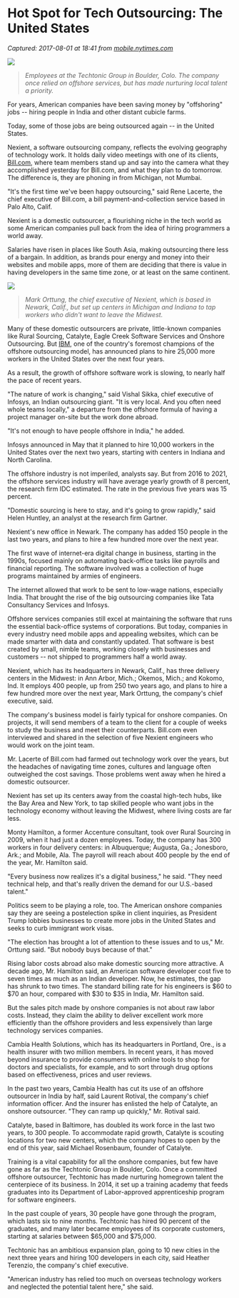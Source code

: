 # Hot Spot for Tech Outsourcing: The United States

_Captured: 2017-08-01 at 18:41 from [mobile.nytimes.com](https://mobile.nytimes.com/2017/07/30/technology/hot-spot-for-tech-outsourcing-the-united-states.html?referer=http://nuzzel.com/sharedstory/07302017/nytimes/hot_spot_for_tech_outsourcing_the_united_states?utm_campaign=digest&utm_content=buffer5daf7&utm_medium=social&utm_source=twitter.com&utm_campaign=buffer)_

![](https://cdn1.nyt.com/images/2017/07/29/us/30ONSHORE1/30ONSHORE1-articleLarge.jpg)

> _Employees at the Techtonic Group in Boulder, Colo. The company once relied on offshore services, but has made nurturing local talent a priority._

For years, American companies have been saving money by "offshoring" jobs -- hiring people in India and other distant cubicle farms.

Today, some of those jobs are being outsourced again -- in the United States.

Nexient, a software outsourcing company, reflects the evolving geography of technology work. It holds daily video meetings with one of its clients, [Bill.com](http://Bill.com), where team members stand up and say into the camera what they accomplished yesterday for Bill.com, and what they plan to do tomorrow. The difference is, they are phoning in from Michigan, not Mumbai.

"It's the first time we've been happy outsourcing," said Rene Lacerte, the chief executive of Bill.com, a bill payment-and-collection service based in Palo Alto, Calif.

Nexient is a domestic outsourcer, a flourishing niche in the tech world as some American companies pull back from the idea of hiring programmers a world away.

Salaries have risen in places like South Asia, making outsourcing there less of a bargain. In addition, as brands pour energy and money into their websites and mobile apps, more of them are deciding that there is value in having developers in the same time zone, or at least on the same continent.

![](https://cdn1.nyt.com/images/2017/07/29/us/30ONSHORE2/30ONSHORE2-articleLarge.jpg)

> _Mark Orttung, the chief executive of Nexient, which is based in Newark, Calif., but set up centers in Michigan and Indiana to tap workers who didn't want to leave the Midwest._

Many of these domestic outsourcers are private, little-known companies like Rural Sourcing, Catalyte, Eagle Creek Software Services and Onshore Outsourcing. But [IBM](http://www.nytimes.com/topic/company/international-business-machines-corporation?inline=nyt-org), one of the country's foremost champions of the offshore outsourcing model, has announced plans to hire 25,000 more workers in the United States over the next four years.

As a result, the growth of offshore software work is slowing, to nearly half the pace of recent years.

"The nature of work is changing," said Vishal Sikka, chief executive of Infosys, an Indian outsourcing giant. "It is very local. And you often need whole teams locally," a departure from the offshore formula of having a project manager on-site but the work done abroad.

"It's not enough to have people offshore in India," he added.

Infosys announced in May that it planned to hire 10,000 workers in the United States over the next two years, starting with centers in Indiana and North Carolina.

The offshore industry is not imperiled, analysts say. But from 2016 to 2021, the offshore services industry will have average yearly growth of 8 percent, the research firm IDC estimated. The rate in the previous five years was 15 percent.

"Domestic sourcing is here to stay, and it's going to grow rapidly," said Helen Huntley, an analyst at the research firm Gartner.

Nexient's new office in Newark. The company has added 150 people in the last two years, and plans to hire a few hundred more over the next year.

The first wave of internet-era digital change in business, starting in the 1990s, focused mainly on automating back-office tasks like payrolls and financial reporting. The software involved was a collection of huge programs maintained by armies of engineers.

The internet allowed that work to be sent to low-wage nations, especially India. That brought the rise of the big outsourcing companies like Tata Consultancy Services and Infosys.

Offshore services companies still excel at maintaining the software that runs the essential back-office systems of corporations. But today, companies in every industry need mobile apps and appealing websites, which can be made smarter with data and constantly updated. That software is best created by small, nimble teams, working closely with businesses and customers -- not shipped to programmers half a world away.

Nexient, which has its headquarters in Newark, Calif., has three delivery centers in the Midwest: in Ann Arbor, Mich.; Okemos, Mich.; and Kokomo, Ind. It employs 400 people, up from 250 two years ago, and plans to hire a few hundred more over the next year, Mark Orttung, the company's chief executive, said.

The company's business model is fairly typical for onshore companies. On projects, it will send members of a team to the client for a couple of weeks to study the business and meet their counterparts. Bill.com even interviewed and shared in the selection of five Nexient engineers who would work on the joint team.

Mr. Lacerte of Bill.com had farmed out technology work over the years, but the headaches of navigating time zones, cultures and language often outweighed the cost savings. Those problems went away when he hired a domestic outsourcer.

Nexient has set up its centers away from the coastal high-tech hubs, like the Bay Area and New York, to tap skilled people who want jobs in the technology economy without leaving the Midwest, where living costs are far less.

Monty Hamilton, a former Accenture consultant, took over Rural Sourcing in 2009, when it had just a dozen employees. Today, the company has 300 workers in four delivery centers: in Albuquerque; Augusta, Ga.; Jonesboro, Ark.; and Mobile, Ala. The payroll will reach about 400 people by the end of the year, Mr. Hamilton said.

"Every business now realizes it's a digital business," he said. "They need technical help, and that's really driven the demand for our U.S.-based talent."

Politics seem to be playing a role, too. The American onshore companies say they are seeing a postelection spike in client inquiries, as President Trump lobbies businesses to create more jobs in the United States and seeks to curb immigrant work visas.

"The election has brought a lot of attention to these issues and to us," Mr. Orttung said. "But nobody buys because of that."

Rising labor costs abroad also make domestic sourcing more attractive. A decade ago, Mr. Hamilton said, an American software developer cost five to seven times as much as an Indian developer. Now, he estimates, the gap has shrunk to two times. The standard billing rate for his engineers is $60 to $70 an hour, compared with $30 to $35 in India, Mr. Hamilton said.

But the sales pitch made by onshore companies is not about raw labor costs. Instead, they claim the ability to deliver excellent work more efficiently than the offshore providers and less expensively than large technology services companies.

Cambia Health Solutions, which has its headquarters in Portland, Ore., is a health insurer with two million members. In recent years, it has moved beyond insurance to provide consumers with online tools to shop for doctors and specialists, for example, and to sort through drug options based on effectiveness, prices and user reviews.

In the past two years, Cambia Health has cut its use of an offshore outsourcer in India by half, said Laurent Rotival, the company's chief information officer. And the insurer has enlisted the help of Catalyte, an onshore outsourcer. "They can ramp up quickly," Mr. Rotival said.

Catalyte, based in Baltimore, has doubled its work force in the last two years, to 300 people. To accommodate rapid growth, Catalyte is scouting locations for two new centers, which the company hopes to open by the end of this year, said Michael Rosenbaum, founder of Catalyte.

Training is a vital capability for all the onshore companies, but few have gone as far as the Techtonic Group in Boulder, Colo. Once a committed offshore outsourcer, Techtonic has made nurturing homegrown talent the centerpiece of its business. In 2014, it set up a training academy that feeds graduates into its Department of Labor-approved apprenticeship program for software engineers.

In the past couple of years, 30 people have gone through the program, which lasts six to nine months. Techtonic has hired 90 percent of the graduates, and many later became employees of its corporate customers, starting at salaries between $65,000 and $75,000.

Techtonic has an ambitious expansion plan, going to 10 new cities in the next three years and hiring 100 developers in each city, said Heather Terenzio, the company's chief executive.

"American industry has relied too much on overseas technology workers and neglected the potential talent here," she said.
